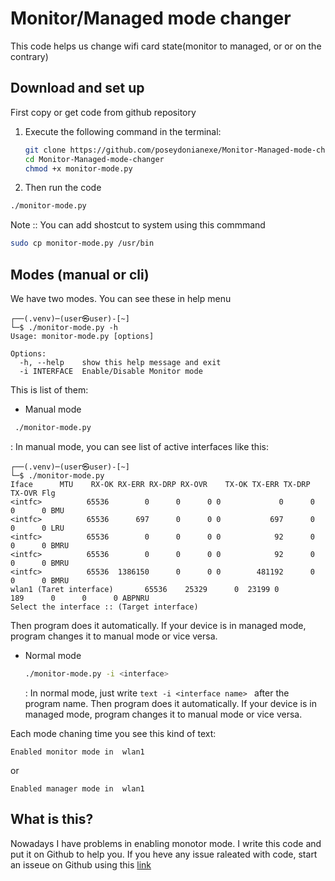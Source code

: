 # Monitor/Managed mode changer

This code helps us change wifi card state(monitor to managed, or or on the contrary)

## Download and set up

First copy or get code from github repository

1. Execute the following command in the terminal:

   ```bash
   git clone https://github.com/poseydonianexe/Monitor-Managed-mode-changer.git
   cd Monitor-Managed-mode-changer
   chmod +x monitor-mode.py
   ```

2. Then run the code
```bash
./monitor-mode.py
```


Note :: You can add shostcut to system using this commmand
```bash
sudo cp monitor-mode.py /usr/bin
```
## Modes (manual or cli)

We have two modes. You can see these in help menu

```text 
┌──(.venv)─(user㉿user)-[~]
└─$ ./monitor-mode.py -h      
Usage: monitor-mode.py [options]

Options:
  -h, --help    show this help message and exit
  -i INTERFACE  Enable/Disable Monitor mode
```

This is list of them:

* Manual mode
```bash
 ./monitor-mode.py
  ```
: In manual mode, you can see list of active interfaces like this:

```text
┌──(.venv)─(user㉿user)-[~]
└─$ ./monitor-mode.py
Iface      MTU    RX-OK RX-ERR RX-DRP RX-OVR    TX-OK TX-ERR TX-DRP TX-OVR Flg
<intfc>          65536        0      0      0 0             0      0      0      0 BMU
<intfc>          65536      697      0      0 0           697      0      0      0 LRU
<intfc>          65536        0      0      0 0            92      0      0      0 BMRU
<intfc>          65536        0      0      0 0            92      0      0      0 BMRU
<intfc>          65536  1386150      0      0 0        481192      0      0      0 BMRU
wlan1 (Taret interface)       65536    25329      0  23199 0           189      0      0      0 ABPNRU
Select the interface :: (Target interface)
```

Then program does it automatically. If your device is in managed mode, program changes it to manual mode or vice versa.

* Normal mode
  ```bash
  ./monitor-mode.py -i <interface>
  ```
   : In normal mode, just write ```text -i <interface name> ```
  after the program name. Then program does it automatically. If your device is in managed mode, program changes it to
  manual mode or vice versa.

Each mode chaning time you see this kind of text:
```text
Enabled monitor mode in  wlan1
```
or
```text
Enabled manager mode in  wlan1

```

## What is this? 

Nowadays I have problems in enabling monotor mode. I write this code and put it on Github to help you. If you heve any issue raleated with code, start an isseue on Github using this [link](https://github.com/nijatmazanli/Monitor-Managed-mode-changer/issues) 
<seealso>
<!--Give some related links to how-to articles-->
</seealso>
